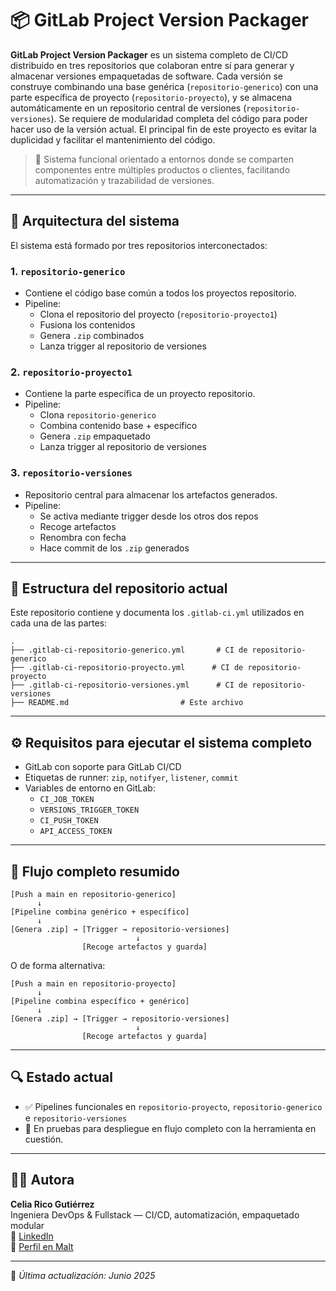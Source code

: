 # 📦 GitLab Project Version Packager

**GitLab Project Version Packager** es un sistema completo de CI/CD distribuido en tres repositorios que colaboran entre sí para generar y almacenar versiones empaquetadas de software. Cada versión se construye combinando una base genérica (`repositorio-generico`) con una parte específica de proyecto (`repositorio-proyecto`), y se almacena automáticamente en un repositorio central de versiones (`repositorio-versiones`).
Se requiere de modularidad completa del código para poder hacer uso de la versión actual.
El principal fin de este proyecto es evitar la duplicidad y facilitar el mantenimiento del código.

> 🔧 Sistema funcional orientado a entornos donde se comparten componentes entre múltiples productos o clientes, facilitando automatización y trazabilidad de versiones.

---

## 🧩 Arquitectura del sistema

El sistema está formado por tres repositorios interconectados:

### 1. `repositorio-generico`
- Contiene el código base común a todos los proyectos repositorio.
- Pipeline:
  - Clona el repositorio del proyecto (`repositorio-proyecto1`)
  - Fusiona los contenidos
  - Genera `.zip` combinados
  - Lanza trigger al repositorio de versiones

### 2. `repositorio-proyecto1`
- Contiene la parte específica de un proyecto repositorio.
- Pipeline:
  - Clona `repositorio-generico`
  - Combina contenido base + específico
  - Genera `.zip` empaquetado
  - Lanza trigger al repositorio de versiones

### 3. `repositorio-versiones`
- Repositorio central para almacenar los artefactos generados.
- Pipeline:
  - Se activa mediante trigger desde los otros dos repos
  - Recoge artefactos
  - Renombra con fecha
  - Hace commit de los `.zip` generados

---

## 📁 Estructura del repositorio actual

Este repositorio contiene y documenta los `.gitlab-ci.yml` utilizados en cada una de las partes:

```
.
├── .gitlab-ci-repositorio-generico.yml       # CI de repositorio-generico
├── .gitlab-ci-repositorio-proyecto.yml      # CI de repositorio-proyecto
├── .gitlab-ci-repositorio-versiones.yml      # CI de repositorio-versiones
├── README.md                         # Este archivo
```

---

## ⚙️ Requisitos para ejecutar el sistema completo

- GitLab con soporte para GitLab CI/CD
- Etiquetas de runner: `zip`, `notifyer`, `listener`, `commit`
- Variables de entorno en GitLab:
  - `CI_JOB_TOKEN`
  - `VERSIONS_TRIGGER_TOKEN`
  - `CI_PUSH_TOKEN`
  - `API_ACCESS_TOKEN`

---

## 🚀 Flujo completo resumido

```
[Push a main en repositorio-generico]
      ↓
[Pipeline combina genérico + específico]
      ↓
[Genera .zip] → [Trigger → repositorio-versiones]
                            ↓
                [Recoge artefactos y guarda]
```

O de forma alternativa:

```
[Push a main en repositorio-proyecto]
      ↓
[Pipeline combina específico + genérico]
      ↓
[Genera .zip] → [Trigger → repositorio-versiones]
                            ↓
                [Recoge artefactos y guarda]
```

---

## 🔍 Estado actual

- ✅ Pipelines funcionales en `repositorio-proyecto`,  `repositorio-generico` e  `repositorio-versiones`
- 🚧 En pruebas para despliegue en flujo completo con la herramienta en cuestión.

---

## 👩‍💻 Autora

**Celia Rico Gutiérrez**  
Ingeniera DevOps & Fullstack — CI/CD, automatización, empaquetado modular  
🔗 [LinkedIn](https://www.linkedin.com/in/celiaricogutierrez)  
🔗 [Perfil en Malt](https://www.malt.es/profile/celiaricogutierrez)

---

📅 _Última actualización: Junio 2025_
